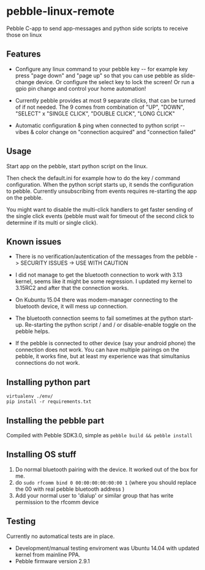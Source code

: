 # pebble-linux-remote

Pebble C-app to send app-messages and python side scripts to receive those on linux

## Features

* Configure any linux command to your pebble key -- for example key press "page down" and "page up" so that you can use pebble as slide-change device. Or configure the select key to lock the screen! Or run a gpio pin change and control your home automation!

* Currently pebble provides at most 9 separate clicks, that can be turned of if not needed. The 9 comes from combination of "UP", "DOWN", "SELECT" x "SINGLE CLICK", "DOUBLE CLICK", "LONG CLICK"

* Automatic configuration & ping when connected to python script -- vibes & color change on "connection acquired" and "connection failed"

## Usage

Start app on the pebble, start python script on the linux. 

Then check the default.ini for example how to do the key / command configuration. When the python script starts up, it sends the configuration to pebble. Currently unsubscribing from events requires re-starting the app on the pebble.

You might want to disable the multi-click handlers to get faster sending of the single click events (pebble must wait for timeout of the second click to determine if its multi or single click).

## Known issues

* There is no verification/autentication of the messages from the pebble -> SECURITY ISSUES -> USE WITH CAUTION 
 
* I did not manage to get the bluetooth connection to work with 3.13 kernel, seems like it might be some regression. I updated my kernel to 3.15RC2 and after that the connection works.

* On Kubuntu 15.04 there was modem-manager connecting to the bluetooth device, it will mess up connection.

* The bluetooth connection seems to fail sometimes at the python start-up. Re-starting the python script / and / or disable-enable toggle on the pebble helps.

* If the pebble is connected to other device (say your android phone) the connection does not work. You can have multiple pairings on the pebble, it works fine, but at least my experience was that simultanius connections do not work.



## Installing python part
```
virtualenv ./env/
pip install -r requirements.txt
```

## Installing the pebble part

Compiled with Pebble SDK3.0, simple as ```pebble build && pebble install ```

## Installing OS stuff

1. Do normal bluetooth pairing with the device. It worked out of the box for me.
2. do ```sudo rfcomm bind 0 00:00:00:00:00:00 1``` (where you should replace the 00 with real pebble bluetooth address )
3. Add your normal user to 'dialup' or similar group that has write permission to the rfcomm device

## Testing

Currently no automatical tests are in place. 

* Development/manual testing enviroment was Ubuntu 14.04 with updated kernel from mainline PPA.
* Pebble firmware version 2.9.1

